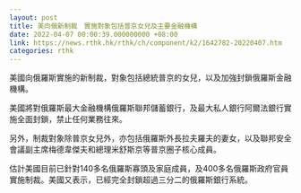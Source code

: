 ```yaml
---
layout: post
title: 美向俄新制裁　實施對象包括普京女兒及主要金融機構
date: 2022-04-07 00:00:39.000000000 +08:00
link: https://news.rthk.hk/rthk/ch/component/k2/1642782-20220407.htm
categories: rthk
---
```


美國向俄羅斯實施的新制裁，對象包括總統普京的女兒，以及加強封鎖俄羅斯金融機構。

美國將對俄羅斯最大金融機構俄羅斯聯邦儲蓄銀行，及最大私人銀行阿爾法銀行實施全面封鎖，禁止任何業務往來。

另外，制裁對象除普京女兒外，亦包括俄羅斯外長拉夫羅夫的妻女，以及聯邦安全會議副主席梅德韋傑夫和總理米舒斯京等普京圈子核心成員。

估計美國目前已針對140多名俄羅斯寡頭及家庭成員，及400多名俄羅斯政府官員實施制裁。美國又表示，已經完全封鎖超過三分二的俄羅斯銀行系統。
